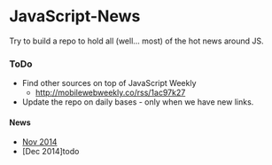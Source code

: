 JavaScript-News
===============

Try to build a repo to hold all (well... most) of the hot news around JS.

### ToDo
  * Find other sources on top of JavaScript Weekly
    * http://mobilewebweekly.co/rss/1ac97k27
  * Update the repo on daily bases - only when we have new links.

#### News
  * [Nov 2014](https://github.com/greenido/JavaScript-News/blob/master/2014-11.md)
  * [Dec 2014]todo
